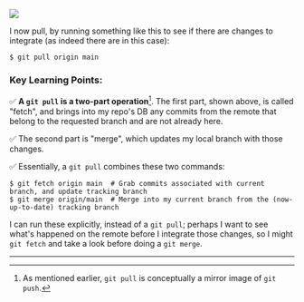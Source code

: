 ![](image4.png)

I now pull, by running something like this to see if there are changes to integrate (as indeed there are in this case):
```
$ git pull origin main
```

### Key Learning Points:
✅ **A `git pull` is a two-part operation**[^gitpushmirror].  The first part, shown above, is called "fetch", and brings into my repo's DB any commits from the remote that belong to the requested branch and are not already here.

✅ The second part is "merge", which updates my local branch with those changes.

✅ Essentially, a `git pull` combines these two commands:
```
$ git fetch origin main  # Grab commits associated with current branch, and update tracking branch
$ git merge origin/main  # Merge into my current branch from the (now-up-to-date) tracking branch
```
I can run these explicitly, instead of a `git pull`; perhaps I want to see what's happened on the remote before I integrate those changes, so I might `git fetch` and take a look before doing a `git merge`.

---
[^gitpushmirror]: As mentioned earlier, `git pull` is conceptually a mirror image of `git push`.
